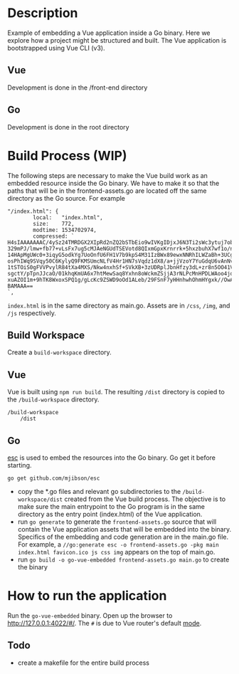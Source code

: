 # Description

Example of embedding a Vue application inside a Go binary. Here we explore how a project might be structured and built. The Vue application is bootstrapped using Vue CLI (v3).

## Vue

Development is done in the /front-end directory

## Go

Development is done in the root directory

# Build Process (WIP)

The following steps are necessary to make the Vue build work as an embedded resource inside the Go binary. We have to make it so that the paths that will be in the frontend-assets.go are located off the same directory as the Go source. For example

```
"/index.html": {
		local:   "index.html",
		size:    772,
		modtime: 1534702974,
		compressed: `
H4sIAAAAAAAC/4ySz24TMRDGX2XIpRd2nZQ2bSTbEio9wIVKgIDjxJ6N3Ti2sWc3ytuj7ob0jwD1YmnG
329mPJ/lmw+fb77+vLsFx7ug5cMJAeNGUdTSEVotd8QIxmGpxKrnrrk+5hxzbuhX7wf1o/n2vrlJu4zs
14HApMgUWc0+3iqyG5odkYg7UoOnfU6FH1V7b9kpS4M31IzBWx89ewxNNRhILWZaBh+3UCgob1IEV6hT
osPhIWq9SVqy50C6KylyQ9FKMSUmcNLfV4Hr1HN7sVqdz1dX8/a+jjVzoY7YuGdqU6vAnNvl4vxisbjC
1tSTOiS0gFVVPvylR84tXa4MXS/Nkw4nxhSf+SVkXB+3zUDRplJbnHfzy3dL+zr8n5OO41VHxFqKyc91
sgctY/pTpnJJcaO/01khqKmUA6x7htMewSaq8Yxhn8oWckmZSjjA3rNLPcMnHPDLWAoo4jqQbeEuEFY6
xuAZOI1m+9hTK8WxoxSPQ1g/gLcKc9ZSWD9oOd1ALeb/29FSnF7yHHnhwhOhmHYgxk//OwAA///aDgFu
BAMAAA==
`,
```

`index.html` is in the same directory as main.go. Assets are in `/css`, `/img`, and `/js` respectively.

## Build Workspace

Create a `build-workspace` directory.

## Vue

Vue is built using `npm run build`. The resulting `/dist` directory is copied to the `/build-workspace` directory.

```
/build-workspace
    /dist
```

## Go

[esc](https://github.com/mjibson/esc) is used to embed the resources into the Go binary. Go get it before starting.

```
go get github.com/mjibson/esc
```

-   copy the \*.go files and relevant go subdirectories to the `/build-workspace/dist` created from the Vue build process. The objective is to make sure the main entrypoint to the Go program is in the same directory as the entry point (index.html) of the Vue application.
-   run `go generate` to generate the `frontend-assets.go` source that will contain the Vue application assets that will be embedded into the binary. Specifics of the embedding and code generation are in the main.go file. For example, a `//go:generate esc -o frontend-assets.go -pkg main index.html favicon.ico js css img` appears on the top of main.go.
-   run `go build -o go-vue-embedded frontend-assets.go main.go` to create the binary

# How to run the application

Run the `go-vue-embedded` binary. Open up the browser to http://127.0.0.1:4022/#/. The `#` is due to Vue router's default [mode](https://router.vuejs.org/guide/essentials/history-mode.html).

## Todo

-   create a makefile for the entire build process
